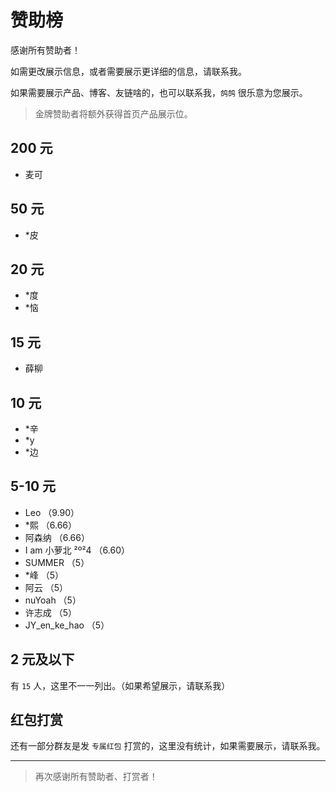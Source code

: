 # 赞助榜

感谢所有赞助者！

如需更改展示信息，或者需要展示更详细的信息，请联系我。

如果需要展示产品、博客、友链啥的，也可以联系我，`鸽鸽` 很乐意为您展示。

> 金牌赞助者将额外获得首页产品展示位。

## 200 元

- 麦可

## 50 元

- \*皮

## 20 元

- \*度
- \*恼

## 15 元

- 薛柳

## 10 元

- \*辛
- \*y
- \*边

## 5-10 元

- Leo （9.90）
- \*熙 （6.66）
- 阿森纳 （6.66）
- I am 小萝北 ²º²4 （6.60）
- SUMMER （5）
- \*峰 （5）
- 阿云 （5）
- nuYoah （5）
- 许志成 （5）
- JY_en_ke_hao （5）

## 2 元及以下

有 `15` 人，这里不一一列出。（如果希望展示，请联系我）

## 红包打赏

还有一部分群友是发 `专属红包` 打赏的，这里没有统计，如果需要展示，请联系我。

---

> 再次感谢所有赞助者、打赏者！
